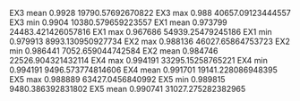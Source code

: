 EX3 mean		0.9928	19790.57692670822
EX3 max		0.988	40657.09123444557
EX3 min		0.9904	10380.579659223557
EX1 mean		0.973799	24483.421426057816
EX1 max		0.967686	54939.25479245186
EX1 min		0.979913	8993.130950927734
EX2 max		0.988136	46027.65864753723
EX2 min		0.986441	7052.659044742584
EX2 mean		0.984746	22526.904321432114
EX4 max		0.994191	33295.15258765221
EX4 min		0.994191	9496.573774814606
EX4 mean		0.991701	19141.228086948395
EX5 max		0.988889	63427.0456840992
EX5 min		0.989815	9480.386392831802
EX5 mean		0.990741	31027.275282382965
